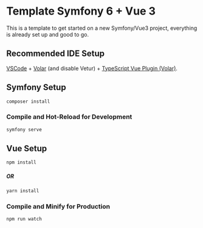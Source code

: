 # Template Symfony 6 + Vue 3

This is a template to get started on a new Symfony/Vue3 project, everything is already set up and good to go.

## Recommended IDE Setup

[VSCode](https://code.visualstudio.com/) + [Volar](https://marketplace.visualstudio.com/items?itemName=johnsoncodehk.volar) (and disable Vetur) + [TypeScript Vue Plugin (Volar)](https://marketplace.visualstudio.com/items?itemName=johnsoncodehk.vscode-typescript-vue-plugin).

## Symfony Setup

```sh
composer install
```

### Compile and Hot-Reload for Development

```sh
symfony serve
```

## Vue Setup

```sh
npm install
```

##### OR

```sh
yarn install
```

### Compile and Minify for Production

```sh
npm run watch
```
